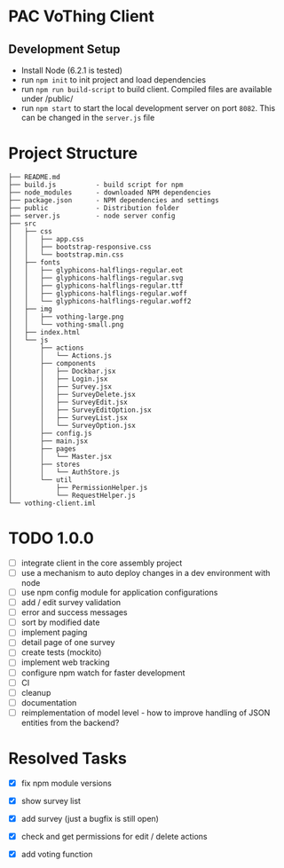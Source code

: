# PAC VoThing Client

## Development Setup
- Install Node (6.2.1 is tested)
- run `npm init` to init project and load dependencies
- run `npm run build-script` to build client. Compiled files are available under /public/
- run `npm start` to start the local development server on port `8082`. This can be changed in the `server.js` file

# Project Structure

```
├── README.md         
├── build.js          - build script for npm
├── node_modules      - downloaded NPM dependencies
├── package.json      - NPM dependencies and settings
├── public            - Distribution folder
├── server.js         - node server config
├── src
│   ├── css
│   │   ├── app.css
│   │   ├── bootstrap-responsive.css
│   │   └── bootstrap.min.css
│   ├── fonts
│   │   ├── glyphicons-halflings-regular.eot
│   │   ├── glyphicons-halflings-regular.svg
│   │   ├── glyphicons-halflings-regular.ttf
│   │   ├── glyphicons-halflings-regular.woff
│   │   └── glyphicons-halflings-regular.woff2
│   ├── img
│   │   ├── vothing-large.png
│   │   └── vothing-small.png
│   ├── index.html
│   └── js
│       ├── actions
│       │   └── Actions.js
│       ├── components
│       │   ├── Dockbar.jsx
│       │   ├── Login.jsx
│       │   ├── Survey.jsx
│       │   ├── SurveyDelete.jsx
│       │   ├── SurveyEdit.jsx
│       │   ├── SurveyEditOption.jsx
│       │   ├── SurveyList.jsx
│       │   └── SurveyOption.jsx
│       ├── config.js
│       ├── main.jsx
│       ├── pages
│       │   └── Master.jsx
│       ├── stores
│       │   └── AuthStore.js
│       └── util
│           ├── PermissionHelper.js
│           └── RequestHelper.js
└── vothing-client.iml
```

# TODO 1.0.0
- [ ] integrate client in the core assembly project
- [ ] use a mechanism to auto deploy changes in a dev environment with node
- [ ] use npm config module for application configurations
- [ ] add / edit survey validation
- [ ] error and success messages 
- [ ] sort by modified date
- [ ] implement paging
- [ ] detail page of one survey
- [ ] create tests (mockito)
- [ ] implement web tracking
- [ ] configure npm watch for faster development
- [ ] CI
- [ ] cleanup
- [ ] documentation
- [ ] reimplementation of model level - how to improve handling of JSON entities from the backend?

# Resolved Tasks
- [x] fix npm module versions
- [x] show survey list
- [x] add survey (just a bugfix is still open)
- [x] check and get permissions for edit / delete actions 
- [x] add voting function





